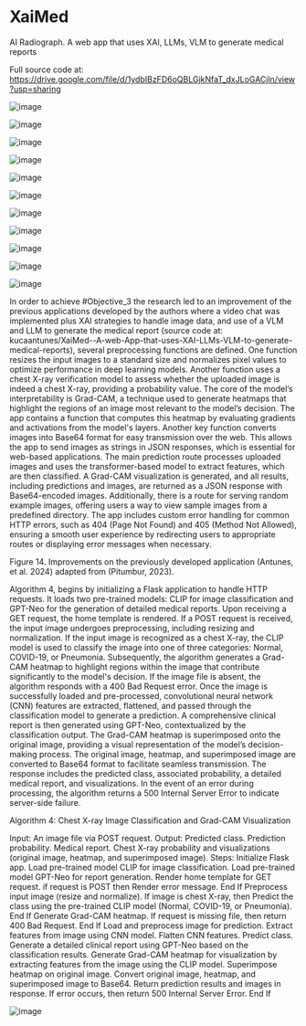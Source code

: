 # XaiMed
AI Radiograph. A web app that uses XAI, LLMs, VLM to generate medical reports

Full source code at: https://drive.google.com/file/d/1ydbIBzFD6oQBLGjkNfaT_dxJLoGACjln/view?usp=sharing


![image](https://github.com/user-attachments/assets/b9ba30e0-4d6c-4c9b-ad88-e8c79bd04f9f)

![image](https://github.com/user-attachments/assets/45d97e0f-b08f-4007-9290-b3892a806f57)



![image](https://github.com/user-attachments/assets/8c037055-8a76-498b-a455-dfd24af07e3d)


![image](https://github.com/user-attachments/assets/ad563498-04be-4f78-8c4d-bfd971c444f0)


![image](https://github.com/user-attachments/assets/96a3a71b-d948-488c-bc21-e6070aade970)


![image](https://github.com/user-attachments/assets/82cc8d6f-657c-460d-b562-022f0864a3a2)


![image](https://github.com/user-attachments/assets/6ea89ad2-cc47-4a0c-a99c-a9bc1a539c38)



![image](https://github.com/user-attachments/assets/d9425a97-9455-4049-9201-4287ce933c17)



![image](https://github.com/user-attachments/assets/1f9f813a-762f-4b21-948d-1dac3a4a856c)



![image](https://github.com/user-attachments/assets/26cc5105-67d9-4e5a-a4b5-ed884c37d5ca)




![image](https://github.com/user-attachments/assets/0359e6d0-9237-4ba6-8340-f9007e1e71e7)


In order to achieve #Objective_3 the research led to an improvement of the previous applications developed by the authors where a video chat was implemented plus XAI strategies to handle image data, and use of a VLM and LLM to generate the medical report (source code at: kucaantunes/XaiMed--A-web-App-that-uses-XAI-LLMs-VLM-to-generate-medical-reports), several preprocessing functions are defined. One function resizes the input images to a standard size and normalizes pixel values to optimize performance in deep learning models. Another function uses a chest X-ray verification model to assess whether the uploaded image is indeed a chest X-ray, providing a probability value.
The core of the model’s interpretability is Grad-CAM, a technique used to generate heatmaps that highlight the regions of an image most relevant to the model’s decision. The app contains a function that computes this heatmap by evaluating gradients and activations from the model's layers. Another key function converts images into Base64 format for easy transmission over the web. This allows the app to send images as strings in JSON responses, which is essential for web-based applications.
The main prediction route processes uploaded images and uses the transformer-based model to extract features, which are then classified. A Grad-CAM visualization is generated, and all results, including predictions and images, are returned as a JSON response with Base64-encoded images.
Additionally, there is a route for serving random example images, offering users a way to view sample images from a predefined directory. The app includes custom error handling for common HTTP errors, such as 404 (Page Not Found) and 405 (Method Not Allowed), ensuring a smooth user experience by redirecting users to appropriate routes or displaying error messages when necessary.

 
Figure 14. Improvements on the previously developed application (Antunes, et al. 2024) adapted from  (Pitumbur, 2023).

Algorithm 4, begins by initializing a Flask application to handle HTTP requests. It loads two pre-trained models: CLIP for image classification and GPT-Neo for the generation of detailed medical reports. Upon receiving a GET request, the home template is rendered. If a POST request is received, the input image undergoes preprocessing, including resizing and normalization. If the input image is recognized as a chest X-ray, the CLIP model is used to classify the image into one of three categories: Normal, COVID-19, or Pneumonia. Subsequently, the algorithm generates a Grad-CAM heatmap to highlight regions within the image that contribute significantly to the model's decision. If the image file is absent, the algorithm responds with a 400 Bad Request error. Once the image is successfully loaded and pre-processed, convolutional neural network (CNN) features are extracted, flattened, and passed through the classification model to generate a prediction. A comprehensive clinical report is then generated using GPT-Neo, contextualized by the classification output.
The Grad-CAM heatmap is superimposed onto the original image, providing a visual representation of the model’s decision-making process. The original image, heatmap, and superimposed image are converted to Base64 format to facilitate seamless transmission. The response includes the predicted class, associated probability, a detailed medical report, and visualizations. In the event of an error during processing, the algorithm returns a 500 Internal Server Error to indicate server-side failure.

Algorithm 4: Chest X-ray Image Classification and Grad-CAM Visualization

Input:
An image file via POST request.
Output:
Predicted class.
Prediction probability.
Medical report. 
Chest X-ray probability and visualizations (original image, heatmap, and superimposed image).
Steps:
Initialize Flask app.
Load pre-trained model CLIP for image classification.
Load pre-trained model GPT-Neo for report generation.
Render home template for GET request.
if request is POST then
   Render error message.
End If
Preprocess input image (resize and normalize).
If image is chest X-ray, then
   Predict the class using the pre-trained CLIP model (Normal, COVID-19, or Pneumonia).
End If
Generate Grad-CAM heatmap.
If request is missing file, then
   return 400 Bad Request.
End If
Load and preprocess image for prediction.
Extract features from image using CNN model.
Flatten CNN features.
Predict class.
Generate a detailed clinical report using GPT-Neo based on the classification results.
Generate Grad-CAM heatmap for visualization by extracting features from the image using the CLIP model.
Superimpose heatmap on original image.
Convert original image, heatmap, and superimposed image to Base64.
Return prediction results and images in response.
If error occurs, then
   return 500 Internal Server Error.
End If




![image](https://github.com/user-attachments/assets/abae0355-eee5-49f6-a2c0-3204972425af)




